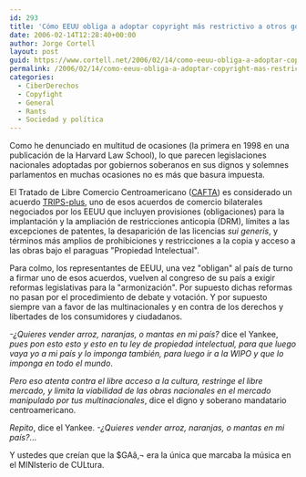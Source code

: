 ```yaml
---
id: 293
title: 'Cómo EEUU obliga a adoptar copyright más restrictivo a otros gobiernos &quot;soberanos&quot;'
date: 2006-02-14T12:28:40+00:00
author: Jorge Cortell
layout: post
guid: https://www.cortell.net/2006/02/14/como-eeuu-obliga-a-adoptar-copyright-mas-restrictivo-a-otros-gobiernos-soberanos/
permalink: /2006/02/14/como-eeuu-obliga-a-adoptar-copyright-mas-restrictivo-a-otros-gobiernos-soberanos/
categories:
  - CiberDerechos
  - Copyfight
  - General
  - Rants
  - Sociedad y polí­tica
---
```

Como he denunciado en multitud de ocasiones (la primera en 1998 en una publicación de la Harvard Law School), lo que parecen legislaciones nacionales adoptadas por gobiernos soberanos en sus dignos y solemnes parlamentos en muchas ocasiones no es más que basura impuesta.

El Tratado de Libre Comercio Centroamericano ([CAFTA](https://www.ustr.gov/Trade_Agreements/Bilateral/CAFTA/CAFTA-DR_Final_Texts/Section_Index.html)) es considerado un acuerdo [TRIPS-plus](https://www.qiap.ca/documents/FTAAUS2.pdf), uno de esos acuerdos de comercio bilaterales negociados por los EEUU que incluyen provisiones (obligaciones) para la implantación y la ampliación de restricciones anticopia (DRM), lí­mites a las excepciones de patentes, la desaparición de las licencias _sui generis_, y términos más amplios de prohibiciones y restricciones a la copia y acceso a las obras bajo el paraguas "Propiedad Intelectual".

Para colmo, los representantes de EEUU, una vez "obligan" al paí­s de turno a firmar uno de esos acuerdos, vuelven al congreso de su paí­s a exigir reformas legislativas para la "armonización". Por supuesto dichas reformas no pasan por el procedimiento de debate y votación. Y por supuesto siempre van a favor de las multinacionales y en contra de los derechos y libertades de los consumidores y ciudadanos.

_-¿Quieres vender arroz, naranjas, o mantas en mi paí­s?_ dice el Yankee, _pues pon esto esto y esto en tu ley de propiedad intelectual, para que luego vaya yo a mi paí­s y lo imponga también, para luego ir a la WIPO y que lo imponga en todo el mundo_.

_Pero eso atenta contra el libre acceso a la cultura, restringe el libre mercado, y limita la viabilidad de las obras nacionales en el mercado manipulado por tus multinacionales_, dice el digno y soberano mandatario centroamericano.

_Repito_, dice el Yankee. _-¿Quieres vender arroz, naranjas, o mantas en mi paí­s?_...

Y ustedes que creí­an que la $GAâ‚¬ era la única que marcaba la música en el MINIsterio de CULtura.
